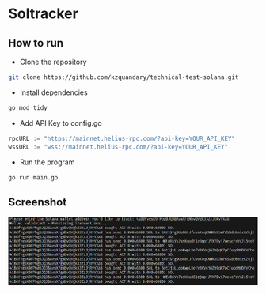 # Soltracker



## How to run

- Clone the repository

```bash
git clone https://github.com/kzquandary/technical-test-solana.git
```

- Install dependencies

```bash
go mod tidy
```

- Add API Key to config.go

```go
rpcURL := "https://mainnet.helius-rpc.com/?api-key=YOUR_API_KEY"
wssURL := "wss://mainnet.helius-rpc.com/?api-key=YOUR_API_KEY"
```

- Run the program

```bash
go run main.go
```


## Screenshot

![Screenshot](screenshoot/image.png)







